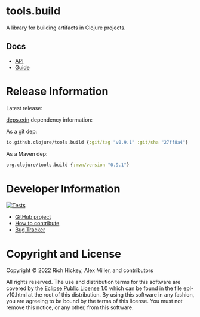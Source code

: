 tools.build
========================================

A library for building artifacts in Clojure projects.

## Docs

* [API](https://clojure.github.io/tools.build)
* [Guide](https://clojure.org/guides/tools_build)

# Release Information

Latest release:

[deps.edn](https://clojure.org/reference/deps_and_cli) dependency information:

As a git dep:

```clojure
io.github.clojure/tools.build {:git/tag "v0.9.1" :git/sha "27ff8a4"}
``` 

As a Maven dep:

```clojure
org.clojure/tools.build {:mvn/version "0.9.1"}
```

# Developer Information

[![Tests](https://github.com/clojure/tools.build/actions/workflows/ci.yml/badge.svg)](https://github.com/clojure/tools.build/actions/workflows/ci.yml)

* [GitHub project](https://github.com/clojure/tools.build)
* [How to contribute](https://clojure.org/community/contributing)
* [Bug Tracker](https://clojure.atlassian.net/browse/TBUILD)

# Copyright and License

Copyright © 2022 Rich Hickey, Alex Miller, and contributors

All rights reserved. The use and
distribution terms for this software are covered by the
[Eclipse Public License 1.0] which can be found in the file
epl-v10.html at the root of this distribution. By using this software
in any fashion, you are agreeing to be bound by the terms of this
license. You must not remove this notice, or any other, from this
software.

[Eclipse Public License 1.0]: http://opensource.org/licenses/eclipse-1.0.php
